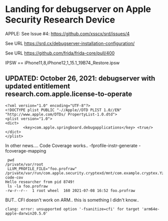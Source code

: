 # Landing for debugserver on Apple Security Research Device 

APPLE: See Issue #4: https://github.com/xsscx/srd/issues/4

See URL https://srd.cx/debugserver-installation-configuration/ 

See URL https://github.com/frida/frida-core/pull/400

IPSW == iPhone11,8,iPhone12,1_15.1_19B74_Restore.ipsw

## UPDATED: October 26, 2021: debugserver with updated entitlement research.com.apple.license-to-operate

```
<?xml version="1.0" encoding="UTF-8"?>
<!DOCTYPE plist PUBLIC "-//Apple//DTD PLIST 1.0//EN" "http://www.apple.com/DTDs/ PropertyList-1.0.dtd">
<plist version="1.0">
<dict>
        <key>com.apple.springboard.debugapplications</key> <true/>
</dict>
</plist>
```

In other news.... Code Coverage works.. -fprofile-instr-generate -fcoverage-mapping
```
 pwd
/private/var/root
 LLVM_PROFILE_FILE="foo.profraw" /private/var/run/com.apple.security.cryptexd/mnt/com.example.cryptex.YzdC1G/usr/bin/hello-code-cov
Hello researcher from pid 8749!
 ls -la foo.profraw
-rw-r--r--  1 root wheel  160 2021-07-08 16:52 foo.profraw
```

BUT.. CFI doesn't work on ARM.. this is something I didn't know..
```
clang: error: unsupported option '-fsanitize=cfi' for target 'arm64e-apple-darwin20.5.0'

```
